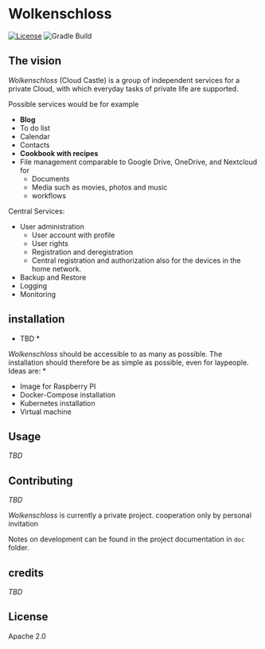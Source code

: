 # Wolkenschloss

[![License](https://img.shields.io/badge/License-Apache%202.0-blue.svg)](https://opensource.org/licenses/Apache-2.0)
![Gradle Build](https://github.com/wolkenschloss/nubes/actions/workflows/gradle-build.yml/badge.svg)

## The vision

*Wolkenschloss* (Cloud Castle) is a group of independent services for a private
Cloud, with which everyday tasks of private life are supported.

Possible services would be for example

* **Blog**
* To do list
* Calendar
* Contacts
* **Cookbook with recipes**
* File management comparable to Google Drive, OneDrive, and Nextcloud for
    - Documents
    - Media such as movies, photos and music
    - workflows

Central Services:

* User administration
    - User account with profile
    - User rights
    - Registration and deregistration
    - Central registration and authorization also for the devices in the home network.
* Backup and Restore
* Logging
* Monitoring

## installation

* TBD *

*Wolkenschloss* should be accessible to as many as possible. The installation
should therefore be as simple as possible, even for laypeople. Ideas are: *

- Image for Raspberry PI
- Docker-Compose installation
- Kubernetes installation
- Virtual machine

## Usage

*TBD*

## Contributing

*TBD*

*Wolkenschloss* is currently a private project. cooperation
only by personal invitation

Notes on development can be found in the project documentation in
`doc` folder.

## credits

*TBD*

## License

Apache 2.0 
